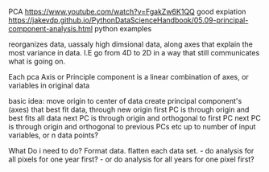PCA
https://www.youtube.com/watch?v=FgakZw6K1QQ good expiation
https://jakevdp.github.io/PythonDataScienceHandbook/05.09-principal-component-analysis.html python examples

reorganizes data, uassaly high dimsional data, along axes that explain the 
most variance in data. I.E go from 4D to 2D in a way that still communicates 
what is going on.

Each pca Axis or Principle component is a linear combination of axes, or 
variables in original data


basic idea:
    move origin to center of data
    create principal component's (axes) that best fit data, through new origin
        first PC is through origin and best fits all data
        next PC is through origin and orthogonal to first PC
        next PC is through origin and orthogonal to previous PCs
        etc up to number of input variables, or n data points? 
         

        
What Do i need to do?
    Format data. 
        flatten each data set. 
            - do analysis for all pixels for one year first?
            - or do analysis for all years for one pixel first?


